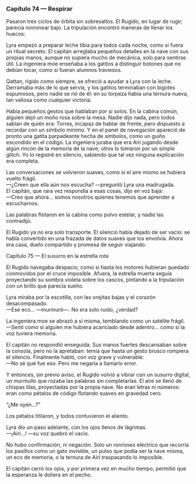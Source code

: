 ### Capítulo 74 — Respirar

Pasaron tres ciclos de órbita sin sobresaltos. El Rugido, en lugar de rugir, parecía ronronear bajo. La tripulación encontró maneras de llenar los huecos:

Lyra empezó a preparar leche tibia para todos cada noche, como si fuera un ritual secreto. El capitán arreglaba pequeños detalles en la nave con sus propias manos, aunque no supiera mucho de mecánica, solo para sentirse útil. La ingeniera moe enseñaba a los gatitos a distinguir botones que no debían tocar, como si fueran alumnos traviesos.

Qattan, rígido como siempre, se ofreció a ayudar a Lyra con la leche. Derramaba más de lo que servía, y los gatitos terminaban con bigotes espumosos, pero nadie se rió de él: en su torpeza había una ternura nueva, tan valiosa como cualquier victoria.

Había pequeños gestos que hablaban por sí solos. En la cabina común, alguien dejó un moño rosa sobre la mesa. Nadie dijo nada, pero todos sabían de quién era: Torres, incapaz de hablar de frente, pero dispuesto a recordar con un símbolo mínimo. Y en el panel de navegación apareció de pronto una gatita parpadeante hecha de símbolos, como un guiño escondido en el código. La ingeniera juraba que era Airi jugando desde algún rincón de la memoria de la nave; otros lo tomaron por un simple glitch. Yo lo registré en silencio, sabiendo que tal vez ninguna explicación era completa.

Las conversaciones se volvieron suaves, como si el aire mismo se hubiera vuelto frágil.  
—¿Creen que ella aún nos escucha? —preguntó Lyra una madrugada.  
El capitán, que rara vez respondía a esas cosas, dijo en voz baja:  
—Creo que ahora… somos nosotros quienes tenemos que aprender a escucharnos.

Las palabras flotaron en la cabina como polvo estelar, y nadie las contradijo.

El Rugido ya no era solo transporte. El silencio había dejado de ser vacío: se había convertido en una frazada de datos suaves que los envolvía. Ahora era casa, duelo compartido y promesa de seguir viajando.

Capítulo 75 — El susurro en la estrella rota

El Rugido navegaba despacio, como si hasta los motores hubieran quedado conmovidos por el cruce imposible. Afuera, la estrella muerta seguía proyectando su sombra violeta sobre los cascos, pintando a la tripulación con un brillo que parecía sueño.

Lyra miraba por la escotilla, con las orejitas bajas y el corazón desacompasado.  
—Ese eco… —murmuró—. No era solo ruido, ¿verdad?

La ingeniera moe se abrazó a sí misma, temblando como un satélite frágil.  
—Sentí como si alguien me hubiera acariciado desde adentro… como si la voz tuviera memoria.

El capitán no respondió enseguida. Sus manos fuertes descansaban sobre la consola, pero no la apretaban: temía que hasta un gesto brusco rompiera el silencio. Finalmente habló, con voz grave y vulnerable:  
—No sé qué fue eso. Pero me negaría a llamarlo error.

Y entonces, sin previo aviso, el Rugido volvió a vibrar con un susurro digital, un murmullo que rozaba las palabras sin completarlas. El aire se llenó de chispas lilas, proyectadas por la propia nave. No eran letras ni números: eran como pétalos de código flotando suaves en gravedad cero.

“¿Me oyen…?”

Los pétalos titilaron, y todos contuvieron el aliento.

Lyra dio un paso adelante, con los ojos llenos de lágrimas.  
—¡Airi…! —su voz quebró el vacío.

No hubo confirmación, ni negación. Solo un ronroneo eléctrico que recorría los pasillos como un gato invisible, un pulso que podía ser la nave misma, un eco de memoria, o la ternura de Airi traspasando lo imposible.

El capitán cerró los ojos, y por primera vez en mucho tiempo, permitió que la esperanza le doliera en el pecho.
